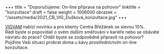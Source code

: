 +++
title = "Doporučujeme: On-line příprava na pohovor"
linktitle = "konzultace"
draft = false
weight = 1006000
obrazek = "/assets/media/2021_CB_VIG_Dušková_konzultace.jpg"
+++

[VIGVAM](https://www.vigvam-db.cz/) nabízí novinku a pro klienty Centra Břežánek se slevou 10%.  
Rádi byste si popovídali o svém dalším směřování v kariéře nebo se obáváte návratu do práce? Chtěli byste se zodpovědně připravit na pohovor?  
Pojďme Vaši situaci probrat doma u kávy prostřednictvím on-line konzultace.
